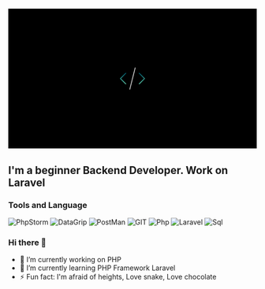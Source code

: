 ![Header](https://github.com/Qadriddin-dev/Qadriddin-dev/blob/main/assets/code.png)

## I'm a beginner Backend Developer. Work on Laravel
### Tools  and Language
![PhpStorm](https://img.shields.io/badge/-PhpStorm-090909?style=for-the-badge&logo=phpstorm&logoColor=A843EA)
![DataGrip](https://img.shields.io/badge/-DataGrip-090909?style=for-the-badge&logo=datagrip&logoColor=2BC685)
![PostMan](https://img.shields.io/badge/-PostMan-090909?style=for-the-badge&logo=postman&logoColor=FF6C37)
![GIT](https://img.shields.io/badge/-Git-090909?style=for-the-badge&logo=git)
![Php](https://img.shields.io/badge/-Php-090909?style=for-the-badge&logo=php)
![Laravel](https://img.shields.io/badge/-Laravel-090909?style=for-the-badge&logo=laravel)
![Sql](https://img.shields.io/badge/-SQL-090909?style=for-the-badge&logo=mysql)


### Hi there 👋
- 🔭 I’m currently working on PHP
- 🌱 I’m currently learning PHP Framework Laravel
- ⚡ Fun fact: I'm afraid of heights, Love snake, Love chocolate



